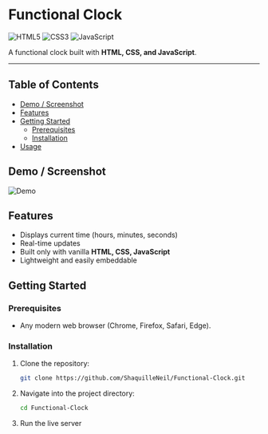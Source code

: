 # Functional Clock

![HTML5](https://img.shields.io/badge/HTML5-E34F26?style=for-the-badge&logo=html5&logoColor=white)
![CSS3](https://img.shields.io/badge/CSS3-1572B6?style=for-the-badge&logo=css3&logoColor=white)
![JavaScript](https://img.shields.io/badge/JavaScript-F7DF1E?style=for-the-badge&logo=javascript&logoColor=black)

A functional clock built with **HTML, CSS, and JavaScript**.

---

## Table of Contents

- [Demo / Screenshot](#demo--screenshot)  
- [Features](#features)  
- [Getting Started](#getting-started)  
  - [Prerequisites](#prerequisites)  
  - [Installation](#installation)  
- [Usage](#usage)  


## Demo / Screenshot

![Demo](https://github.com/ShaquilleNeil/Functional-Clock/edit/master/clock.png)


## Features

- Displays current time (hours, minutes, seconds)  
- Real-time updates  
- Built only with vanilla **HTML, CSS, JavaScript**  
- Lightweight and easily embeddable  

## Getting Started

### Prerequisites

- Any modern web browser (Chrome, Firefox, Safari, Edge).  

### Installation

1. Clone the repository:

   ```bash
   git clone https://github.com/ShaquilleNeil/Functional-Clock.git
   ```

2. Navigate into the project directory:
   ```bash
   cd Functional-Clock
   ```

3. Run the live server
